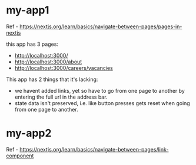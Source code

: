 # my-app1

Ref - https://nextjs.org/learn/basics/navigate-between-pages/pages-in-nextjs


this app has 3 pages:

- [http://localhost:3000/](http://localhost:3000/)
- [http://localhost:3000/about](http://localhost:3000/about)
- [http://localhost:3000/careers/vacancies](http://localhost:3000/careers/vacancies)

This app has 2 things that it's lacking:

- we havent added links, yet so have to go from one page to another by entering the full url in the address bar. 
- state data isn't preserved, i.e. like button presses gets reset when going from one page to another. 


# my-app2

Ref - https://nextjs.org/learn/basics/navigate-between-pages/link-component



